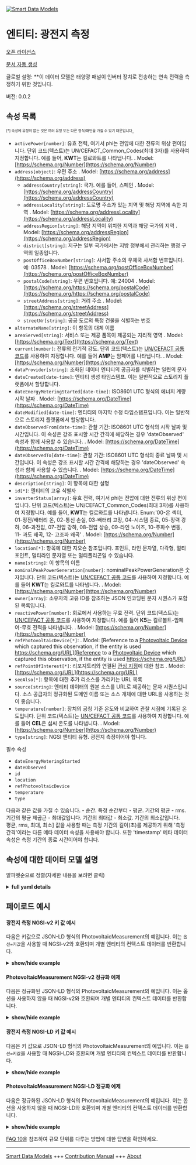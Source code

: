 <!-- 10-Header -->    
[![Smart Data Models](https://smartdatamodels.org/wp-content/uploads/2022/01/SmartDataModels_logo.png "Logo")](https://smartdatamodels.org)    
엔티티: 광전지 측정    
===========<!-- /10-Header -->    
<!-- 15-License -->    
[오픈 라이선스](https://github.com/smart-data-models//dataModel.GreenEnergy/blob/master/PhotovoltaicMeasurement/LICENSE.md)    
[문서 자동 생성](https://docs.google.com/presentation/d/e/2PACX-1vTs-Ng5dIAwkg91oTTUdt8ua7woBXhPnwavZ0FxgR8BsAI_Ek3C5q97Nd94HS8KhP-r_quD4H0fgyt3/pub?start=false&loop=false&delayms=3000#slide=id.gb715ace035_0_60)    
<!-- /15-License -->    
<!-- 20-Description -->    
글로벌 설명: **이 데이터 모델은 태양광 패널이 인버터 장치로 전송하는 연속 전력을 측정하기 위한 것입니다.    
버전: 0.0.2    
<!-- /20-Description -->    
<!-- 30-PropertiesList -->    
## 속성 목록    
<sup><sub>[*] 속성에 유형이 없는 것은 여러 유형 또는 다른 형식/패턴을 가질 수 있기 때문입니다</sub></sup>.    
- `activePower[number]`: 유효 전력, 여기서 phi는 전압에 대한 전류의 위상 편이입니다. 단위 코드(텍스트)는 UN/CEFACT_Common_Codes(최대 3자)를 사용하여 지정합니다. 예를 들어, **KWT**는 킬로와트를 나타냅니다.  . Model: [https://schema.org/Number](https://schema.org/Number)- `address[object]`: 우편 주소  . Model: [https://schema.org/address](https://schema.org/address)	- `addressCountry[string]`: 국가. 예를 들어, 스페인  . Model: [https://schema.org/addressCountry](https://schema.org/addressCountry)    
	- `addressLocality[string]`: 도로명 주소가 있는 지역 및 해당 지역에 속한 지역  . Model: [https://schema.org/addressLocality](https://schema.org/addressLocality)    
	- `addressRegion[string]`: 해당 지역이 위치한 지역과 해당 국가의 지역  . Model: [https://schema.org/addressRegion](https://schema.org/addressRegion)    
	- `district[string]`: 지구는 일부 국가에서는 지방 정부에서 관리하는 행정 구역의 일종입니다.      
	- `postOfficeBoxNumber[string]`: 사서함 주소의 우체국 사서함 번호입니다. 예: 03578  . Model: [https://schema.org/postOfficeBoxNumber](https://schema.org/postOfficeBoxNumber)    
	- `postalCode[string]`: 우편 번호입니다. 예: 24004  . Model: [https://schema.org/https://schema.org/postalCode](https://schema.org/https://schema.org/postalCode)    
	- `streetAddress[string]`: 거리 주소  . Model: [https://schema.org/streetAddress](https://schema.org/streetAddress)    
	- `streetNr[string]`: 공공 도로의 특정 건물을 식별하는 번호      
- `alternateName[string]`: 이 항목의 대체 이름  - `areaServed[string]`: 서비스 또는 제공 품목이 제공되는 지리적 영역  . Model: [https://schema.org/Text](https://schema.org/Text)- `current[number]`: 전류의 전기적 강도. 단위 코드(텍스트)는 [UN/CEFACT 공통 코드](http://wiki.goodrelations-vocabulary.org/Documentation/UN/CEFACT_Common_Codes)를 사용하여 지정합니다. 예를 들어 **AMP**는 암페어를 나타냅니다.  . Model: [https://schema.org/Number](https://schema.org/Number)- `dataProvider[string]`: 조화된 데이터 엔티티의 공급자를 식별하는 일련의 문자  - `dateCreated[date-time]`: 엔티티 생성 타임스탬프. 이는 일반적으로 스토리지 플랫폼에서 할당합니다.  - `dateEnergyMeteringStarted[date-time]`: ISO8601 UTC 형식의 에너지 계량 시작 날짜  . Model: [https://schema.org/DateTime](https://schema.org/DateTime)- `dateModified[date-time]`: 엔티티의 마지막 수정 타임스탬프입니다. 이는 일반적으로 스토리지 플랫폼에서 할당합니다.  - `dateObservedFrom[date-time]`: 관찰 기간: ISO8601 UTC 형식의 시작 날짜 및 시간입니다. 이 속성은 강조 표시할 시간 간격에 해당하는 경우 'dateObserved' 속성과 함께 사용할 수 있습니다.  . Model: [https://schema.org/DateTime](https://schema.org/DateTime)- `dateObservedTo[date-time]`: 관찰 기간: ISO8601 UTC 형식의 종료 날짜 및 시간입니다. 이 속성은 강조 표시할 시간 간격에 해당하는 경우 'dateObserved' 속성과 함께 사용할 수 있습니다.  . Model: [https://schema.org/DateTime](https://schema.org/DateTime)- `description[string]`: 이 항목에 대한 설명  - `id[*]`: 엔티티의 고유 식별자  - `inverterStatus[array]`: 유효 전력, 여기서 phi는 전압에 대한 전류의 위상 편이입니다. 단위 코드(텍스트)는 UN/CEFACT_Common_Codes(최대 3자)를 사용하여 지정합니다. 예를 들어, **KWT**는 킬로와트를 나타냅니다. Enum:'00-온 섹터, 01-정전/배터리 온, 02-통신 손실, 03-배터리 고장, 04-시스템 종료, 05-장력 강하, 06-과전압, 07-전압 강하, 08-전압 상승, 09-라인 노이즈, 10-주파수 변동, 11- 과도 왜곡, 12- 고조파 왜곡'  . Model: [https://schema.org/Number](https://schema.org/Number)- `location[*]`: 항목에 대한 지오숀 참조입니다. 포인트, 라인 문자열, 다각형, 멀티포인트, 멀티라인 문자열 또는 멀티폴리곤일 수 있습니다.  - `name[string]`: 이 항목의 이름  - `nominalPeakPowerGeneration[number]`: nominalPeakPowerGeneration은 숫자입니다. 단위 코드(텍스트)는 [UN/CEFACT 공통 코드](http://wiki.goodrelations-vocabulary.org/Documentation/UN/CEFACT_Common_Codes)를 사용하여 지정합니다. 예를 들어 **KWT**는 킬로와트를 나타냅니다.  . Model: [https://schema.org/Number](https://schema.org/Number)- `owner[array]`: 소유자의 고유 ID를 참조하는 JSON 인코딩된 문자 시퀀스가 포함된 목록입니다.  - `reactivePower[number]`: 회로에서 사용하는 무효 전력. 단위 코드(텍스트)는 [UN/CEFACT 공통 코드](http://wiki.goodrelations-vocabulary.org/Documentation/UN/CEFACT_Common_Codes)를 사용하여 지정합니다. 예를 들어 **K5**는 킬로볼트-암페어-무효 전력을 나타냅니다.  . Model: [https://schema.org/Number](https://schema.org/Number)- `refPhotovoltaicDevice[*]`:   . Model: [Reference to a [Photovoltaic Device](https://github.com/smart-data-models/dataModel.Energy/PhotovoltaicDevice/doc/spec.md) which captured this observation, if the entity is used https://schema.org/URL](Reference to a [Photovoltaic Device](https://github.com/smart-data-models/dataModel.Energy/PhotovoltaicDevice/doc/spec.md) which captured this observation, if the entity is used https://schema.org/URL)- `refPointOfInterest[*]`: 리포지토리와 연결된 [관심 지점](https://github.com/smart-data-models/dataModel.PointOfInterest/blob/master/PointOfInterest/doc/spec.md)에 대한 참조  . Model: [https://schema.org/URL](https://schema.org/URL)- `seeAlso[*]`: 항목에 대한 추가 리소스를 가리키는 URL 목록  - `source[string]`: 엔티티 데이터의 원본 소스를 URL로 제공하는 문자 시퀀스입니다. 소스 공급자의 정규화된 도메인 이름 또는 소스 개체에 대한 URL을 사용하는 것이 좋습니다.  - `temperature[number]`: 장치의 공칭 기준 온도와 비교하여 관찰 시점에 기록된 온도입니다. 단위 코드(텍스트)는 [UN/CEFACT 공통 코드](http://wiki.goodrelations-vocabulary.org/Documentation/UN/CEFACT_Common_Codes)를 사용하여 지정합니다. 예를 들어 **CEL**은 섭씨 온도를 나타냅니다.  . Model: [https://schema.org/Number](https://schema.org/Number)- `type[string]`: NGSI 엔티티 유형. 광전지 측정이어야 합니다.  <!-- /30-PropertiesList -->    
<!-- 35-RequiredProperties -->    
필수 속성    
- `dateEnergyMeteringStarted`  - `dateObserved`  - `id`  - `location`  - `refPhotovoltaicDevice`  - `temperature`  - `type`  <!-- /35-RequiredProperties -->    
<!-- 40-RequiredProperties -->    
다음과 같은 값을 가질 수 있습니다. - 순간. 특정 순간부터 - 평균. 기간의 평균 - rms.     기간의 평균 제곱근 - 최대값입니다. 기간의 최대값 - 최소값. 기간의 최소값입니다.    
평균, rms, 최대, 최소] 값을 사용할 때는 측정 기간의 길이(초)를 제공하기 위해 '측정 간격'이라는 다른 메타 데이터 속성을 사용해야 합니다. 또한 'timestamp' 메타 데이터 속성은 측정 기간의 종료 시간이어야 합니다.    
<!-- /40-RequiredProperties -->    
<!-- 50-DataModelHeader -->    
## 속성에 대한 데이터 모델 설명    
알파벳순으로 정렬(자세한 내용을 보려면 클릭)    
<!-- /50-DataModelHeader -->    
<!-- 60-ModelYaml -->    
<details><summary><strong>full yaml details</strong></summary>      
```yaml    
PhotovoltaicMeasurement:      
  description: The Data Model is intended to measure the continuous power transferred by the photo-voltaic panel to an Inverter Device.      
  properties:      
    activePower:      
      description: 'Active Power,where phi is the phase shift of the current compared to the voltage. The unit code (text) is given using the UN/CEFACT_Common_Codes (max 3 characters). For instance, For instance, **KWT** represents Kilowatt'      
      type: number      
      x-ngsi:      
        model: https://schema.org/Number      
        type: Property      
        units: Kilowatt      
    address:      
      description: The mailing address      
      properties:      
        addressCountry:      
          description: 'The country. For example, Spain'      
          type: string      
          x-ngsi:      
            model: https://schema.org/addressCountry      
            type: Property      
        addressLocality:      
          description: 'The locality in which the street address is, and which is in the region'      
          type: string      
          x-ngsi:      
            model: https://schema.org/addressLocality      
            type: Property      
        addressRegion:      
          description: 'The region in which the locality is, and which is in the country'      
          type: string      
          x-ngsi:      
            model: https://schema.org/addressRegion      
            type: Property      
        district:      
          description: 'A district is a type of administrative division that, in some countries, is managed by the local government'      
          type: string      
          x-ngsi:      
            type: Property      
        postOfficeBoxNumber:      
          description: 'The post office box number for PO box addresses. For example, 03578'      
          type: string      
          x-ngsi:      
            model: https://schema.org/postOfficeBoxNumber      
            type: Property      
        postalCode:      
          description: 'The postal code. For example, 24004'      
          type: string      
          x-ngsi:      
            model: https://schema.org/https://schema.org/postalCode      
            type: Property      
        streetAddress:      
          description: The street address      
          type: string      
          x-ngsi:      
            model: https://schema.org/streetAddress      
            type: Property      
        streetNr:      
          description: Number identifying a specific property on a public street      
          type: string      
          x-ngsi:      
            type: Property      
      type: object      
      x-ngsi:      
        model: https://schema.org/address      
        type: Property      
    alternateName:      
      description: An alternative name for this item      
      type: string      
      x-ngsi:      
        type: Property      
    areaServed:      
      description: The geographic area where a service or offered item is provided      
      type: string      
      x-ngsi:      
        model: https://schema.org/Text      
        type: Property      
    current:      
      description: 'Electrical intensity of the current. The unit code (text) is given using the [UN/CEFACT Common Codes](http://wiki.goodrelations-vocabulary.org/Documentation/UN/CEFACT_Common_Codes). For instance, **AMP** represents Ampere'      
      type: number      
      x-ngsi:      
        model: https://schema.org/Number      
        type: Property      
        units: Ampere      
    dataProvider:      
      description: A sequence of characters identifying the provider of the harmonised data entity      
      type: string      
      x-ngsi:      
        type: Property      
    dateCreated:      
      description: Entity creation timestamp. This will usually be allocated by the storage platform      
      format: date-time      
      type: string      
      x-ngsi:      
        type: Property      
    dateEnergyMeteringStarted:      
      description: The starting date for metering energy in an ISO8601 UTC format      
      format: date-time      
      type: string      
      x-ngsi:      
        model: https://schema.org/DateTime      
        type: Property      
    dateModified:      
      description: Timestamp of the last modification of the entity. This will usually be allocated by the storage platform      
      format: date-time      
      type: string      
      x-ngsi:      
        type: Property      
    dateObservedFrom:      
      description: 'Observation period: Start date and time in an ISO8601 UTC format. The attribute can be used in addition to the ''dateObserved attribute when it corresponds to a time interval to be highlighted'      
      format: date-time      
      type: string      
      x-ngsi:      
        model: https://schema.org/DateTime      
        type: Property      
    dateObservedTo:      
      description: 'Observation period: End date and time in an ISO8601 UTC format. The attribute can be used in addition to the ''dateObserved'' attribute when it corresponds to a time interval to be highlighted'      
      format: date-time      
      type: string      
      x-ngsi:      
        model: https://schema.org/DateTime      
        type: Property      
    description:      
      description: A description of this item      
      type: string      
      x-ngsi:      
        type: Property      
    id:      
      anyOf:      
        - description: Identifier format of any NGSI entity      
          maxLength: 256      
          minLength: 1      
          pattern: ^[\w\-\.\{\}\$\+\*\[\]`|~^@!,:\\]+$      
          type: string      
          x-ngsi:      
            type: Property      
        - description: Identifier format of any NGSI entity      
          format: uri      
          type: string      
          x-ngsi:      
            type: Property      
      description: Unique identifier of the entity      
      x-ngsi:      
        type: Property      
    inverterStatus:      
      description: 'Active Power,where phi is the phase shift of the current compared to the voltage. The unit code (text) is given using the UN/CEFACT_Common_Codes (max 3 characters). For instance, For instance, **KWT** represents Kilowatt. Enum:''00-On sector, 01-Power failure / On battery, 02-Loss of communication,  03-Battery fault, 04-System shutdown, 05-Tension dip, 06-Overvoltage, 07-Voltage drop, 08-Voltage increase, 09-Line noise, 10-Frequency variation, 11-Transient distortion, 12-Harmonic distortion'''      
      items:      
        enum:      
          - 00-On sector      
          - 01-Power failure / On battery      
          - 02-Loss of communication      
          - 03-Battery fault      
          - 04-System shutdown      
          - 05-Tension dip      
          - 06-Overvoltage      
          - 07-Voltage drop      
          - 08-Voltage increase      
          - 09-Line noise      
          - 10-Frequency variation      
          - 11-Transient distortion      
          - 12-Harmonic distortion      
        type: string      
      type: array      
      x-ngsi:      
        model: https://schema.org/Number      
        type: Property      
    location:      
      description: 'Geojson reference to the item. It can be Point, LineString, Polygon, MultiPoint, MultiLineString or MultiPolygon'      
      oneOf:      
        - description: Geojson reference to the item. Point      
          properties:      
            bbox:      
              items:      
                type: number      
              minItems: 4      
              type: array      
            coordinates:      
              items:      
                type: number      
              minItems: 2      
              type: array      
            type:      
              enum:      
                - Point      
              type: string      
          required:      
            - type      
            - coordinates      
          title: GeoJSON Point      
          type: object      
          x-ngsi:      
            type: GeoProperty      
        - description: Geojson reference to the item. LineString      
          properties:      
            bbox:      
              items:      
                type: number      
              minItems: 4      
              type: array      
            coordinates:      
              items:      
                items:      
                  type: number      
                minItems: 2      
                type: array      
              minItems: 2      
              type: array      
            type:      
              enum:      
                - LineString      
              type: string      
          required:      
            - type      
            - coordinates      
          title: GeoJSON LineString      
          type: object      
          x-ngsi:      
            type: GeoProperty      
        - description: Geojson reference to the item. Polygon      
          properties:      
            bbox:      
              items:      
                type: number      
              minItems: 4      
              type: array      
            coordinates:      
              items:      
                items:      
                  items:      
                    type: number      
                  minItems: 2      
                  type: array      
                minItems: 4      
                type: array      
              type: array      
            type:      
              enum:      
                - Polygon      
              type: string      
          required:      
            - type      
            - coordinates      
          title: GeoJSON Polygon      
          type: object      
          x-ngsi:      
            type: GeoProperty      
        - description: Geojson reference to the item. MultiPoint      
          properties:      
            bbox:      
              items:      
                type: number      
              minItems: 4      
              type: array      
            coordinates:      
              items:      
                items:      
                  type: number      
                minItems: 2      
                type: array      
              type: array      
            type:      
              enum:      
                - MultiPoint      
              type: string      
          required:      
            - type      
            - coordinates      
          title: GeoJSON MultiPoint      
          type: object      
          x-ngsi:      
            type: GeoProperty      
        - description: Geojson reference to the item. MultiLineString      
          properties:      
            bbox:      
              items:      
                type: number      
              minItems: 4      
              type: array      
            coordinates:      
              items:      
                items:      
                  items:      
                    type: number      
                  minItems: 2      
                  type: array      
                minItems: 2      
                type: array      
              type: array      
            type:      
              enum:      
                - MultiLineString      
              type: string      
          required:      
            - type      
            - coordinates      
          title: GeoJSON MultiLineString      
          type: object      
          x-ngsi:      
            type: GeoProperty      
        - description: Geojson reference to the item. MultiLineString      
          properties:      
            bbox:      
              items:      
                type: number      
              minItems: 4      
              type: array      
            coordinates:      
              items:      
                items:      
                  items:      
                    items:      
                      type: number      
                    minItems: 2      
                    type: array      
                  minItems: 4      
                  type: array      
                type: array      
              type: array      
            type:      
              enum:      
                - MultiPolygon      
              type: string      
          required:      
            - type      
            - coordinates      
          title: GeoJSON MultiPolygon      
          type: object      
          x-ngsi:      
            type: GeoProperty      
      x-ngsi:      
        type: GeoProperty      
    name:      
      description: The name of this item      
      type: string      
      x-ngsi:      
        type: Property      
    nominalPeakPowerGeneration:      
      description: 'nominalPeakPowerGeneration is a number. The unit code (text) is given using the [UN/CEFACT Common Codes](http://wiki.goodrelations-vocabulary.org/Documentation/UN/CEFACT_Common_Codes). For instance, **KWT** represents Kilowatt'      
      type: number      
      x-ngsi:      
        model: https://schema.org/Number      
        type: Property      
        units: Kilowatt      
    owner:      
      description: A List containing a JSON encoded sequence of characters referencing the unique Ids of the owner(s)      
      items:      
        anyOf:      
          - description: Identifier format of any NGSI entity      
            maxLength: 256      
            minLength: 1      
            pattern: ^[\w\-\.\{\}\$\+\*\[\]`|~^@!,:\\]+$      
            type: string      
            x-ngsi:      
              type: Property      
          - description: Identifier format of any NGSI entity      
            format: uri      
            type: string      
            x-ngsi:      
              type: Property      
        description: Unique identifier of the entity      
        x-ngsi:      
          type: Property      
      type: array      
      x-ngsi:      
        type: Property      
    reactivePower:      
      description: 'Reactive Power used by circuits. The unit code (text) is given using the [UN/CEFACT Common Codes](http://wiki.goodrelations-vocabulary.org/Documentation/UN/CEFACT_Common_Codes). For instance, **K5** represents kilovolt-ampere-reactive'      
      minimum: 0      
      type: number      
      x-ngsi:      
        model: https://schema.org/Number      
        type: Property      
    refPhotovoltaicDevice:      
      anyOf:      
        - description: Identifier format of any NGSI entity      
          maxLength: 256      
          minLength: 1      
          pattern: ^[\w\-\.\{\}\$\+\*\[\]'|~^@!,:\\]+$      
          type: string      
          x-ngsi:      
            type: Property      
        - description: Identifier format of any NGSI entity      
          format: uri      
          type: string      
          x-ngsi:      
            type: Property      
      description: ""      
      x-ngsi:      
        model: 'Reference to a [Photovoltaic Device](https://github.com/smart-data-models/dataModel.Energy/PhotovoltaicDevice/doc/spec.md) which captured this observation, if the entity is used https://schema.org/URL'      
        type: Relationship      
    refPointOfInterest:      
      anyOf:      
        - description: Identifier format of any NGSI entity      
          maxLength: 256      
          minLength: 1      
          pattern: ^[\w\-\.\{\}\$\+\*\[\]'|~^@!,:\\]+$      
          type: string      
          x-ngsi:      
            type: Property      
        - description: Identifier format of any NGSI entity      
          format: uri      
          type: string      
          x-ngsi:      
            type: Property      
      description: 'Reference to a [PointOfInterest](https://github.com/smart-data-models/dataModel.PointOfInterest/blob/master/PointOfInterest/doc/spec.md) linked with the Repository'      
      x-ngsi:      
        model: https://schema.org/URL      
        type: Relationship      
    seeAlso:      
      description: list of uri pointing to additional resources about the item      
      oneOf:      
        - items:      
            format: uri      
            type: string      
          minItems: 1      
          type: array      
        - format: uri      
          type: string      
      x-ngsi:      
        type: Property      
    source:      
      description: 'A sequence of characters giving the original source of the entity data as a URL. Recommended to be the fully qualified domain name of the source provider, or the URL to the source object'      
      type: string      
      x-ngsi:      
        type: Property      
    temperature:      
      description: 'Temperature recorded at the time of Observation compared to the  nominal reference temperature of the device. The unit code (text) is given using the [UN/CEFACT Common Codes](http://wiki.goodrelations-vocabulary.org/Documentation/UN/CEFACT_Common_Codes). For instance, **CEL** represents Degree Celsius'      
      minimum: 0      
      type: number      
      x-ngsi:      
        model: https://schema.org/Number      
        type: Property      
        units: degrees celsius      
    type:      
      description: NGSI Entity type. It has to be PhotovoltaicMeasurement      
      enum:      
        - PhotovoltaicMeasurement      
      type: string      
      x-ngsi:      
        type: Property      
  required:      
    - id      
    - type      
    - location      
    - dateObserved      
    - refPhotovoltaicDevice      
    - dateEnergyMeteringStarted      
    - temperature      
  type: object      
  x-derived-from: ""      
  x-disclaimer: 'Redistribution and use in source and binary forms, with or without modification, are permitted  provided that the license conditions are met. Copyleft (c) 2022 Contributors to Smart Data Models Program'      
  x-license-url: https://github.com/smart-data-models/dataModel.GreenEnergy/blob/master/PhotovoltaicMeasurement/LICENSE.md      
  x-model-schema: https://smart-data-models.github.io/data-models.Energy/PhotovoltaicMeasurement/schema.json      
  x-model-tags: ""      
  x-version: 0.0.2      
```    
</details>      
<!-- /60-ModelYaml -->    
<!-- 70-MiddleNotes -->    
<!-- /70-MiddleNotes -->    
<!-- 80-Examples -->    
## 페이로드 예시    
#### 광전지 측정 NGSI-v2 키 값 예시    
다음은 키값으로 JSON-LD 형식의 PhotovoltaicMeasurement의 예입니다. 이는 `옵션=키값`을 사용할 때 NGSI-v2와 호환되며 개별 엔티티의 컨텍스트 데이터를 반환합니다.    
<details><summary><strong>show/hide example</strong></summary>      
```json  
{  
  "id": "PhotovoltaicMeasurement:ENERGY-IMREDD-PV-0001",  
  "type": "PhotovoltaicMeasurement",  
  "dataProvider": "https://imredd.fr/en/home/",  
  "name": "Photovoltaic station IMREDD",  
  "description": "Photovoltaic data provided by the data logger ABB",  
  "seeAlso": "https://us.sunpower.com/products/solar-panels",  
  "location": {  
    "type": "Point",  
    "coordinates": [  
      43.66481,  
      7.196545  
    ]  
  },  
  "address": {  
    "addressCountry": "FR",  
    "addressLocality": "Nice",  
    "streetAddress": "61-63 Avenue Simone Veil"  
  },  
  "areaServed": "Nice",  
  "refPhotovoltaicDevice": "urn:ngsi-ld:PhotovoltaicDevice:PV-T2-R-012",  
  "dateObserved": "2019-09-05T16:00:00.999Z",  
  "dateEnergyMeteringStarted": "2019-09-04T15:29:17.999Z",  
  "nominalPeakPowerGeneration": 179,  
  "temperature": 23.4  
}  
```  
</details>    
#### PhotovoltaicMeasurement NGSI-v2 정규화 예제    
다음은 정규화된 JSON-LD 형식의 PhotovoltaicMeasurement의 예입니다. 이는 옵션을 사용하지 않을 때 NGSI-v2와 호환되며 개별 엔티티의 컨텍스트 데이터를 반환합니다.    
<details><summary><strong>show/hide example</strong></summary>      
```json  
{  
  "id": "PhotovoltaicMeasurement:ENERGY-IMREDD-PV-0001",  
  "type": "PhotovoltaicMeasurement",  
  "dataProvider": {  
    "type": "Text",  
    "value": "https://imredd.fr/en/home/"  
  },  
  "name": {  
    "type": "Text",  
    "value": "Photovoltaic station IMREDD"  
  },  
  "description": {  
    "type": "Text",  
    "value": "Photovoltaic data provided by the data logger ABB"  
  },  
  "seeAlso": {  
    "type": "Text",  
    "value": "https://us.sunpower.com/products/solar-panels"  
  },  
  "location": {  
    "type": "geo:json",  
    "value": {  
      "type": "Point",  
      "coordinates": [  
        43.66481,  
        7.196545  
      ]  
    }  
  },  
  "address": {  
    "type": "StructuredValue",  
    "value": {  
      "addressCountry": "FR",  
      "addressLocality": "Nice",  
      "streetAddress": "61-63 Avenue Simone Veil"  
    }  
  },  
  "areaServed": {  
    "type": "Text",  
    "value": "Nice"  
  },  
  "refPhotovoltaicDevice": {  
    "type": "Text",  
    "value": "urn:ngsi-ld:PhotovoltaicDevice:PV-T2-R-012"  
  },  
  "dateObserved": {  
    "type": "DateTime",  
    "value": "2019-09-05T16:00:00.999Z"  
  },  
  "dateEnergyMeteringStarted": {  
    "type": "DateTime",  
    "value": "2019-09-04T15:29:17.999Z"  
  },  
  "nominalPeakPowerGeneration": {  
    "type": "Number",  
    "value": 179  
  },  
  "temperature": {  
    "type": "Number",  
    "value": 23.4  
  }  
}  
```  
</details>    
#### 광전지 측정 NGSI-LD 키 값 예시    
다음은 키 값으로 JSON-LD 형식의 PhotovoltaicMeasurement의 예입니다. 이는 `옵션=키값`을 사용할 때 NGSI-LD와 호환되며 개별 엔티티의 컨텍스트 데이터를 반환합니다.    
<details><summary><strong>show/hide example</strong></summary>      
```json  
{  
  "id": "PhotovoltaicMeasurement:ENERGY-IMREDD-PV-0001",  
  "type": "PhotovoltaicMeasurement",  
  "address": {  
    "addressCountry": "FR",  
    "addressLocality": "Nice",  
    "streetAddress": "61-63 Avenue Simone Veil"  
  },  
  "areaServed": "Nice",  
  "dataProvider": "https://imredd.fr/en/home/",  
  "dateEnergyMeteringStarted": "2019-09-04T15:29:17.999Z",  
  "dateObserved": "2019-09-05T16:00:00.999Z",  
  "description": "Photovoltaic data provided by the data logger ABB",  
  "location": {  
    "type": "Point",  
    "coordinates": [  
      43.66481,  
      7.196545  
    ]  
  },  
  "name": "Photovoltaic station IMREDD",  
  "nominalPeakPowerGeneration": 179,  
  "refPhotovoltaicDevice": "urn:ngsi-ld:PhotovoltaicDevice:PV-T2-R-012",  
  "seeAlso": "https://us.sunpower.com/products/solar-panels",  
  "temperature": 23.4,  
  "@context": [  
    "https://smart-data-models.github.io/data-models/common-schema.json",  
    "https://uri.etsi.org/ngsi-ld/v1/ngsi-ld-core-context.jsonld",  
    "https://raw.githubusercontent.com/smart-data-models/dataModel.GreenEnergy/master/context.jsonld"  
  ]  
}  
```  
</details>    
#### PhotovoltaicMeasurement NGSI-LD 정규화 예제    
다음은 정규화된 JSON-LD 형식의 PhotovoltaicMeasurement의 예입니다. 이는 옵션을 사용하지 않을 때 NGSI-LD와 호환되며 개별 엔티티의 컨텍스트 데이터를 반환합니다.    
<details><summary><strong>show/hide example</strong></summary>      
```json  
{  
    "id": "PhotovoltaicMeasurement:ENERGY-IMREDD-PV-0001",  
    "type": "PhotovoltaicMeasurement",  
    "address": {  
        "type": "Property",  
        "value": {  
            "addressCountry": "FR",  
            "addressLocality": "Nice",  
            "streetAddress": "61-63 Avenue Simone Veil"  
        }  
    },  
    "areaServed": {  
        "type": "Property",  
        "value": "Nice"  
    },  
    "dataProvider": {  
        "type": "Property",  
        "value": "https://imredd.fr/en/home/"  
    },  
    "dateEnergyMeteringStarted": {  
        "type": "Property",  
        "value": "2019-09-04T15:29:17.999Z"  
    },  
    "dateObserved": {  
        "type": "Property",  
        "value": "2019-09-05T16:00:00.999Z"  
    },  
    "description": {  
        "type": "Property",  
        "value": "Photovoltaic data provided by the data logger ABB"  
    },  
    "location": {  
        "type": "GeoProperty",  
        "value": {  
            "type": "Point",  
            "coordinates": [  
                43.66481,  
                7.196545  
            ]  
        }  
    },  
    "name": {  
        "type": "Property",  
        "value": "Photovoltaic station IMREDD"  
    },  
    "nominalPeakPowerGeneration": {  
        "type": "Property",  
        "value": 179  
    },  
    "refPhotovoltaicDevice": {  
        "type": "Relationship",  
        "Object": "urn:ngsi-ld:PhotovoltaicDevice:PV-T2-R-012"  
    },  
    "seeAlso": {  
        "type": "Property",  
        "value": "https://us.sunpower.com/products/solar-panels"  
    },  
    "temperature": {  
        "type": "Property",  
        "value": 23.4  
    },  
    "@context": [  
        "https://smart-data-models.github.io/data-models/common-schema.json",  
        "https://uri.etsi.org/ngsi-ld/v1/ngsi-ld-core-context.jsonld",  
        "https://raw.githubusercontent.com/smart-data-models/dataModel.GreenEnergy/master/context.jsonld"  
    ]  
}  
```  
</details><!-- /80-Examples -->    
<!-- 90-FooterNotes -->    
<!-- /90-FooterNotes -->    
<!-- 95-Units -->    
[FAQ 10](https://smartdatamodels.org/index.php/faqs/)을 참조하여 규모 단위를 다루는 방법에 대한 답변을 확인하세요.    
<!-- /95-Units -->    
<!-- 97-LastFooter -->    
---    
[Smart Data Models](https://smartdatamodels.org) +++ [Contribution Manual](https://bit.ly/contribution_manual) +++ [About](https://bit.ly/Introduction_SDM)<!-- /97-LastFooter -->    
